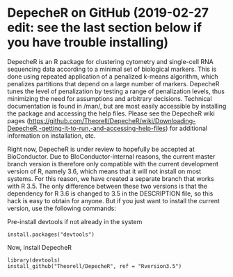 # DepecheR on GitHub (2019-02-27 edit: see the last section below if you have trouble installing)

DepecheR is an R package for clustering cytometry and single-cell RNA sequencing data according to a minimal set of biological markers. 
This is done using repeated application of a penalized k-means algorithm, which penalizes partitions that depend on a large number of markers. DepecheR tunes the level of penalization by testing a range of penalization levels, thus minimizing the need for assumptions and arbitrary decisions. Technical documentation is found in /man/, but are most easily accessible by installing the package and accessing the help files. Please see the DepecheR wiki pages (https://github.com/Theorell/DepecheR/wiki/Downloading-DepecheR,-getting-it-to-run,-and-accessing-help-files) for additional information on installation, etc.

Right now, DepecheR is under review to hopefully be accepted at BioConductor. Due to BIoConductor-internal reasons, the current master branch version is therefore only compatible with the current development version of R, namely 3.6, which means that it will not install on most systems. For this reason, we have created a separate branch that works with R 3.5. The only difference between these two versions is that the dependency for R 3.6 is changed to 3.5 in the DESCRIPTION file, so this hack is easy to obtain for anyone. But if you just want to install the current version, use the following commands: 

Pre-install devtools if not already in the system

```
install.packages("devtools")
```
Now, install DepecheR
```
library(devtools)
install_github("Theorell/DepecheR", ref = "Rversion3.5")
```
